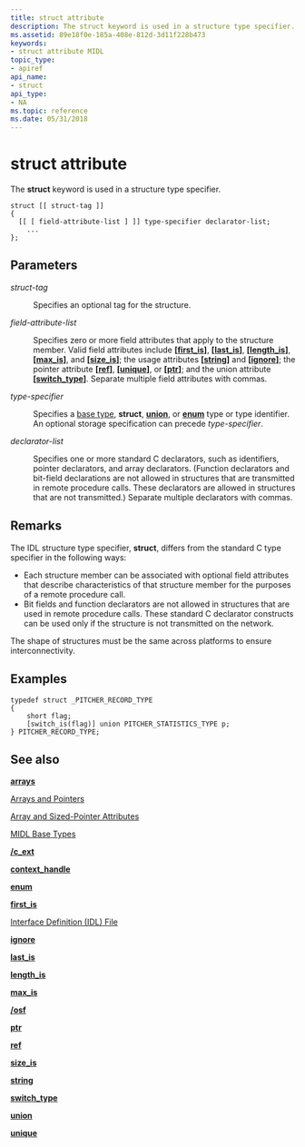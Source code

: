 ```yaml
---
title: struct attribute
description: The struct keyword is used in a structure type specifier.
ms.assetid: 89e18f0e-185a-408e-812d-3d11f228b473
keywords:
- struct attribute MIDL
topic_type:
- apiref
api_name:
- struct
api_type:
- NA
ms.topic: reference
ms.date: 05/31/2018
---
```


# struct attribute

The **struct** keyword is used in a structure type specifier.

``` syntax
struct [[ struct-tag ]] 
{
  [[ [ field-attribute-list ] ]] type-specifier declarator-list;
    ...
};
```

## Parameters

<dl> <dt>

*struct-tag* 
</dt> <dd>

Specifies an optional tag for the structure.

</dd> <dt>

*field-attribute-list* 
</dt> <dd>

Specifies zero or more field attributes that apply to the structure member. Valid field attributes include **\[**[**first\_is**](first-is.md)**\]**, **\[**[**last\_is**](last-is.md)**\]**, **\[**[**length\_is**](length-is.md)**\]**, **\[**[**max\_is**](max-is.md)**\]**, and **\[**[**size\_is**](size-is.md)**\]**; the usage attributes **\[**[**string**](string.md)**\]** and **\[**[**ignore**](ignore.md)**\]**; the pointer attribute **\[**[**ref**](ref.md)**\]**, **\[**[**unique**](unique.md)**\]**, or **\[**[**ptr**](ptr.md)**\]**; and the union attribute **\[**[**switch\_type**](switch-type.md)**\]**. Separate multiple field attributes with commas.

</dd> <dt>

*type-specifier* 
</dt> <dd>

Specifies a [base type](midl-base-types.md), **struct**, [**union**](union.md), or [**enum**](enum.md) type or type identifier. An optional storage specification can precede *type-specifier*.

</dd> <dt>

*declarator-list* 
</dt> <dd>

Specifies one or more standard C declarators, such as identifiers, pointer declarators, and array declarators. (Function declarators and bit-field declarations are not allowed in structures that are transmitted in remote procedure calls. These declarators are allowed in structures that are not transmitted.) Separate multiple declarators with commas.

</dd> </dl>

## Remarks

The IDL structure type specifier, **struct**, differs from the standard C type specifier in the following ways:

-   Each structure member can be associated with optional field attributes that describe characteristics of that structure member for the purposes of a remote procedure call.
-   Bit fields and function declarators are not allowed in structures that are used in remote procedure calls. These standard C declarator constructs can be used only if the structure is not transmitted on the network.

The shape of structures must be the same across platforms to ensure interconnectivity.

## Examples

``` syntax
typedef struct _PITCHER_RECORD_TYPE 
{ 
    short flag; 
    [switch_is(flag)] union PITCHER_STATISTICS_TYPE p; 
} PITCHER_RECORD_TYPE;
```

## See also

<dl> <dt>

[**arrays**](arrays-1.md)
</dt> <dt>

[Arrays and Pointers](https://docs.microsoft.com/windows/desktop/Rpc/arrays-and-pointers)
</dt> <dt>

[Array and Sized-Pointer Attributes](array-and-sized-pointer-attributes.md)
</dt> <dt>

[MIDL Base Types](midl-base-types.md)
</dt> <dt>

[**/c\_ext**](-c-ext.md)
</dt> <dt>

[**context\_handle**](context-handle.md)
</dt> <dt>

[**enum**](enum.md)
</dt> <dt>

[**first\_is**](first-is.md)
</dt> <dt>

[Interface Definition (IDL) File](interface-definition-idl-file.md)
</dt> <dt>

[**ignore**](ignore.md)
</dt> <dt>

[**last\_is**](last-is.md)
</dt> <dt>

[**length\_is**](length-is.md)
</dt> <dt>

[**max\_is**](max-is.md)
</dt> <dt>

[**/osf**](-osf.md)
</dt> <dt>

[**ptr**](ptr.md)
</dt> <dt>

[**ref**](ref.md)
</dt> <dt>

[**size\_is**](size-is.md)
</dt> <dt>

[**string**](string.md)
</dt> <dt>

[**switch\_type**](switch-type.md)
</dt> <dt>

[**union**](union.md)
</dt> <dt>

[**unique**](unique.md)
</dt> </dl>

 

 




